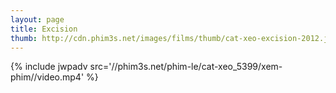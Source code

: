 ```yaml
---
layout: page
title: Excision
thumb: http://cdn.phim3s.net/images/films/thumb/cat-xeo-excision-2012.jpg
---
```

{% include jwpadv src='//phim3s.net/phim-le/cat-xeo_5399/xem-phim//video.mp4' %}